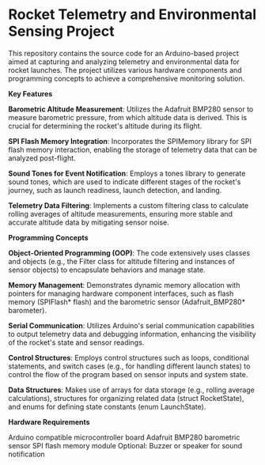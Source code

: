 # Rocket Telemetry and Environmental Sensing Project


This repository contains the source code for an Arduino-based project aimed at capturing and analyzing telemetry and environmental data for rocket launches. The project utilizes various hardware components and programming concepts to achieve a comprehensive monitoring solution.


**Key Features**


**Barometric Altitude Measurement**: Utilizes the Adafruit BMP280 sensor to measure barometric pressure, from which altitude data is derived. This is crucial for determining the rocket's altitude during its flight.

**SPI Flash Memory Integration**: Incorporates the SPIMemory library for SPI flash memory interaction, enabling the storage of telemetry data that can be analyzed post-flight.

**Sound Tones for Event Notification**: Employs a tones library to generate sound tones, which are used to indicate different stages of the rocket's journey, such as launch readiness, launch detection, and landing.

**Telemetry Data Filtering**: Implements a custom filtering class to calculate rolling averages of altitude measurements, ensuring more stable and accurate altitude data by mitigating sensor noise.


**Programming Concepts**


**Object-Oriented Programming (OOP)**: The code extensively uses classes and objects (e.g., the Filter class for altitude filtering and instances of sensor objects) to encapsulate behaviors and manage state.

**Memory Management**: Demonstrates dynamic memory allocation with pointers for managing hardware component interfaces, such as flash memory (SPIFlash* flash) and the barometric sensor (Adafruit_BMP280* barometer).

**Serial Communication**: Utilizes Arduino's serial communication capabilities to output telemetry data and debugging information, enhancing the visibility of the rocket's state and sensor readings.

**Control Structures**: Employs control structures such as loops, conditional statements, and switch cases (e.g., for handling different launch states) to control the flow of the program based on sensor inputs and system state.

**Data Structures**: Makes use of arrays for data storage (e.g., rolling average calculations), structures for organizing related data (struct RocketState), and enums for defining state constants (enum LaunchState).


**Hardware Requirements**


Arduino compatible microcontroller board
Adafruit BMP280 barometric sensor
SPI flash memory module
Optional: Buzzer or speaker for sound notification
